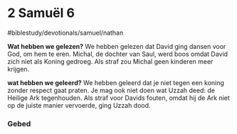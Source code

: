 # 2 Samuël 6 
#biblestudy/devotionals/samuel/nathan

 **Wat hebben we gelezen?**
We hebben gelezen dat David ging dansen voor God, om hem te eren. Michal, de dochter van Saul, werd boos omdat David zich niet als Koning gedroeg. Als straf zou Michal geen kinderen meer krijgen.

**wat hebben we geleerd?**
We hebben geleerd dat je niet tegen een koning zonder respect gaat praten.  Je mag ook niet doen wat Uzzah deed: de Heilige Ark tegenhouden. Als straf voor Davids fouten, omdat hij de Ark niet op de juiste manier vervoerde, ging Uzzah dood. 

### Gebed 